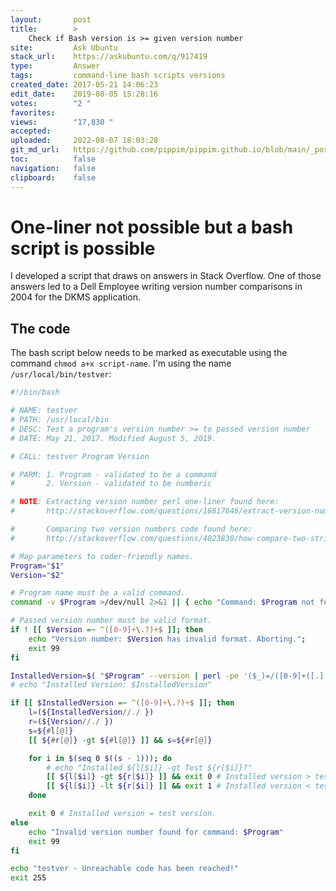 ```yaml
---
layout:       post
title:        >
    Check if Bash version is >= given version number
site:         Ask Ubuntu
stack_url:    https://askubuntu.com/q/917419
type:         Answer
tags:         command-line bash scripts versions
created_date: 2017-05-21 14:06:23
edit_date:    2019-08-05 15:28:16
votes:        "2 "
favorites:    
views:        "17,830 "
accepted:     
uploaded:     2022-08-07 18:03:28
git_md_url:   https://github.com/pippim/pippim.github.io/blob/main/_posts/2017/2017-05-21-Check-if-Bash-version-is-__-given-version-number.md
toc:          false
navigation:   false
clipboard:    false
---
```


# One-liner not possible but a bash script is possible

I developed a script that draws on answers in Stack Overflow. One of those answers led to a Dell Employee writing version number comparisons in 2004 for the DKMS application.


## The code

The bash script below needs to be marked as executable using the command `chmod a+x script-name`. I'm using the name `/usr/local/bin/testver`:



``` bash
#!/bin/bash

# NAME: testver
# PATH: /usr/local/bin
# DESC: Test a program's version number >= to passed version number
# DATE: May 21, 2017. Modified August 5, 2019.

# CALL: testver Program Version

# PARM: 1. Program - validated to be a command
#       2. Version - validated to be numberic

# NOTE: Extracting version number perl one-liner found here:
#       http://stackoverflow.com/questions/16817646/extract-version-number-from-a-string

#       Comparing two version numbers code found here:
#       http://stackoverflow.com/questions/4023830/how-compare-two-strings-in-dot-separated-version-format-in-bash

# Map parameters to coder-friendly names.
Program="$1"
Version="$2"

# Program name must be a valid command.
command -v $Program >/dev/null 2>&1 || { echo "Command: $Program not found. Check spelling."; exit 99; }

# Passed version number must be valid format.
if ! [[ $Version =~ ^([0-9]+\.?)+$ ]]; then
    echo "Version number: $Version has invalid format. Aborting.";
    exit 99
fi

InstalledVersion=$( "$Program" --version | perl -pe '($_)=/([0-9]+([.][0-9]+)+)/' )
# echo "Installed Version: $InstalledVersion"

if [[ $InstalledVersion =~ ^([0-9]+\.?)+$ ]]; then
    l=(${InstalledVersion//./ })
    r=(${Version//./ })
    s=${#l[@]}
    [[ ${#r[@]} -gt ${#l[@]} ]] && s=${#r[@]}

    for i in $(seq 0 $((s - 1))); do
        # echo "Installed ${l[$i]} -gt Test ${r[$i]}?"
        [[ ${l[$i]} -gt ${r[$i]} ]] && exit 0 # Installed version > test version.
        [[ ${l[$i]} -lt ${r[$i]} ]] && exit 1 # Installed version < test version.
    done

    exit 0 # Installed version = test version.
else
    echo "Invalid version number found for command: $Program"
    exit 99
fi

echo "testver - Unreachable code has been reached!"
exit 255
```

